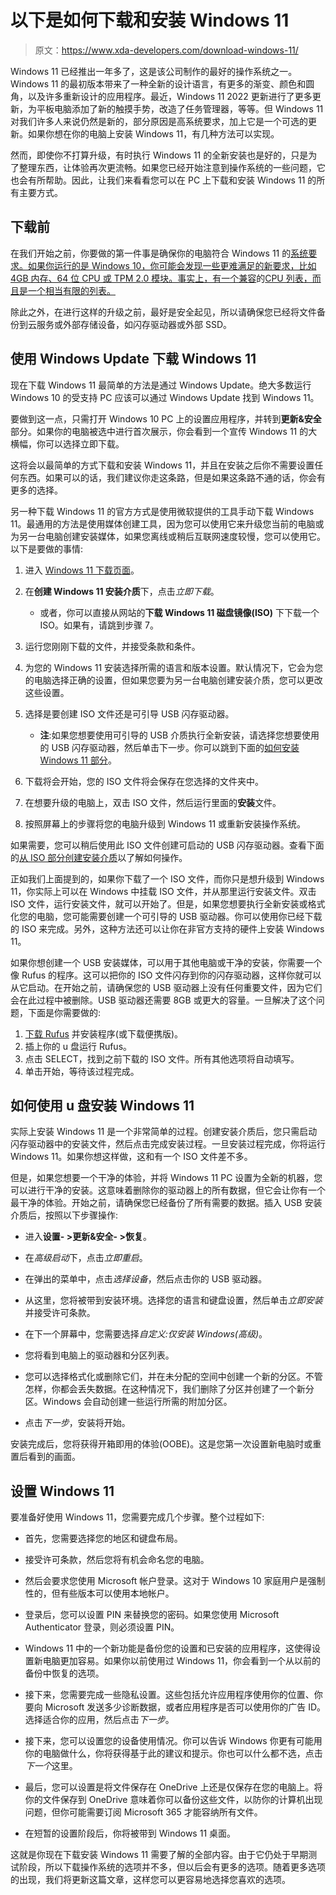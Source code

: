 # 以下是如何下载和安装 Windows 11

> 原文：<https://www.xda-developers.com/download-windows-11/>

Windows 11 已经推出一年多了，这是该公司制作的最好的操作系统之一。Windows 11 的最初版本带来了一种全新的设计语言，有更多的渐变、颜色和圆角，以及许多重新设计的应用程序。最近，Windows 11 2022 更新进行了更多更新，为平板电脑添加了新的触摸手势，改造了任务管理器，等等。但 Windows 11 对我们许多人来说仍然是新的，部分原因是高系统要求，加上它是一个可选的更新。如果你想在你的电脑上安装 Windows 11，有几种方法可以实现。

然而，即使你不打算升级，有时执行 Windows 11 的全新安装也是好的，只是为了整理东西，让体验再次更流畅。如果您已经开始注意到操作系统的一些问题，它也会有所帮助。因此，让我们来看看您可以在 PC 上下载和安装 Windows 11 的所有主要方式。

## 下载前

在我们开始之前，你要做的第一件事是确保你的电脑符合 Windows 11 的[系统要求。如果你运行的是 Windows 10，你可能会发现一些更难满足的新要求，比如 4GB 内存、64 位 CPU 或 TPM 2.0 模块。事实上，有一个兼容](https://www.xda-developers.com/windows-11-minimum-requirements/)的[CPU 列表，而且是一个相当有限的列表。](https://www.xda-developers.com/cpus-compatible-windows-11/)

除此之外，在进行这样的升级之前，最好是安全起见，所以请确保您已经将文件备份到云服务或外部存储设备，如闪存驱动器或外部 SSD。

## 使用 Windows Update 下载 Windows 11

现在下载 Windows 11 最简单的方法是通过 Windows Update。绝大多数运行 Windows 10 的受支持 PC 应该可以通过 Windows Update 找到 Windows 11。

要做到这一点，只需打开 Windows 10 PC 上的设置应用程序，并转到**更新&安全**部分。如果你的电脑被选中进行首次展示，你会看到一个宣传 Windows 11 的大横幅，你可以选择立即下载。

这将会以最简单的方式下载和安装 Windows 11，并且在安装之后你不需要设置任何东西。如果可以的话，我们建议你走这条路，但是如果这条路不通的话，你会有更多的选择。

另一种下载 Windows 11 的官方方式是使用微软提供的工具手动下载 Windows 11。最通用的方法是使用媒体创建工具，因为您可以使用它来升级您当前的电脑或为另一台电脑创建安装媒体，如果您离线或稍后互联网速度较慢，您可以使用它。以下是要做的事情:

1.  进入 [Windows 11 下载页面](https://www.microsoft.com/en-us/software-download/windows11)。
2.  在**创建 Windows 11 安装介质**下，点击*立即下载*。
    *   或者，你可以直接从网站的**下载 Windows 11 磁盘镜像(ISO)** 下下载一个 ISO。如果有，请跳到步骤 7。

3.  运行您刚刚下载的文件，并接受条款和条件。
4.  为您的 Windows 11 安装选择所需的语言和版本设置。默认情况下，它会为您的电脑选择正确的设置，但如果您要为另一台电脑创建安装介质，您可以更改这些设置。
5.  选择是要创建 ISO 文件还是可引导 USB 闪存驱动器。
    *   **注**:如果您想要使用可引导的 USB 介质执行全新安装，请选择您想要使用的 USB 闪存驱动器，然后单击下一步。你可以跳到下面的[如何安装 Windows 11 部分](#Install)。

6.  下载将会开始，您的 ISO 文件将会保存在您选择的文件夹中。
7.  在想要升级的电脑上，双击 ISO 文件，然后运行里面的**安装**文件。
8.  按照屏幕上的步骤将您的电脑升级到 Windows 11 或重新安装操作系统。

如果需要，您可以稍后使用此 ISO 文件创建可启动的 USB 闪存驱动器。查看下面的[从 ISO 部分创建安装介质](#CreateInstallMedia)以了解如何操作。

正如我们上面提到的，如果你下载了一个 ISO 文件，而你只是想升级到 Windows 11，你实际上可以在 Windows 中挂载 ISO 文件，并从那里运行安装文件。双击 ISO 文件，运行安装文件，就可以开始了。但是，如果您想要执行全新安装或格式化您的电脑，您可能需要创建一个可引导的 USB 驱动器。你可以使用你已经下载的 ISO 来完成。另外，这种方法还可以让你在非官方支持的硬件上安装 Windows 11。

如果你想创建一个 USB 安装媒体，可以用于其他电脑或干净的安装，你需要一个像 Rufus 的程序。这可以把你的 ISO 文件闪存到你的闪存驱动器，这样你就可以从它启动。在开始之前，请确保您的 USB 驱动器上没有任何重要文件，因为它们会在此过程中被删除。USB 驱动器还需要 8GB 或更大的容量。一旦解决了这个问题，下面是你需要做的:

1.  [下载 Rufus](https://rufus.ie/en/) 并安装程序(或下载便携版)。
2.  插上你的 u 盘运行 Rufus。
3.  点击 SELECT，找到之前下载的 ISO 文件。所有其他选项将自动填写。
4.  单击开始，等待该过程完成。

## 如何使用 u 盘安装 Windows 11

实际上安装 Windows 11 是一个非常简单的过程。创建安装介质后，您只需启动闪存驱动器中的安装文件，然后点击完成安装过程。一旦安装过程完成，你将运行 Windows 11。如果你想这样做，这和有一个 ISO 文件差不多。

但是，如果您想要一个干净的体验，并将 Windows 11 PC 设置为全新的机器，您可以进行干净的安装。这意味着删除你的驱动器上的所有数据，但它会让你有一个最干净的体验。开始之前，请确保您已经备份了所有需要的数据。插入 USB 安装介质后，按照以下步骤操作:

*   进入**设置- >更新&安全- >恢复**。
*   在*高级启动*下，点击*立即重启*。
*   在弹出的菜单中，点击*选择设备*，然后点击你的 USB 驱动器。

*   从这里，您将被带到安装环境。选择您的语言和键盘设置，然后单击*立即安装*并接受许可条款。

*   在下一个屏幕中，您需要选择*自定义:仅安装 Windows(高级)*。

*   您将看到电脑上的驱动器和分区列表。

*   您可以选择格式化或删除它们，并在未分配的空间中创建一个新的分区。不管怎样，你都会丢失数据。在这种情况下，我们删除了分区并创建了一个新分区。Windows 会自动创建一些运行所需的附加分区。

*   点击*下一步*，安装将开始。

安装完成后，您将获得开箱即用的体验(OOBE)。这是您第一次设置新电脑时或重置后看到的画面。

## 设置 Windows 11

要准备好使用 Windows 11，您需要完成几个步骤。整个过程如下:

*   首先，您需要选择您的地区和键盘布局。

*   接受许可条款，然后您将有机会命名您的电脑。

*   然后会要求您使用 Microsoft 帐户登录。这对于 Windows 10 家庭用户是强制性的，但有些版本可以使用本地帐户。

*   登录后，您可以设置 PIN 来替换您的密码。如果您使用 Microsoft Authenticator 登录，则必须设置 PIN。

*   Windows 11 中的一个新功能是备份您的设置和已安装的应用程序，这使得设置新电脑更加容易。如果你以前使用过 Windows 11，你会看到一个从以前的备份中恢复的选项。

*   接下来，您需要完成一些隐私设置。这些包括允许应用程序使用你的位置、你要向 Microsoft 发送多少诊断数据，或者应用程序是否可以使用你的广告 ID。选择适合你的应用，然后点击*下一步*。

*   接下来，您可以设置您的设备使用情况。你可以告诉 Windows 你更有可能用你的电脑做什么，你将获得基于此的建议和提示。你也可以什么都不选，点击*下一个*这里。

*   最后，您可以设置是将文件保存在 OneDrive 上还是仅保存在您的电脑上。将你的文件保存到 OneDrive 意味着你可以备份这些文件，以防你的计算机出现问题，但你可能需要订阅 Microsoft 365 才能容纳所有文件。

*   在短暂的设置阶段后，你将被带到 Windows 11 桌面。

这就是你现在下载安装 Windows 11 需要了解的全部内容。由于它仍处于早期测试阶段，所以下载操作系统的选项并不多，但以后会有更多的选项。随着更多选项的出现，我们将更新这篇文章，这样您可以更容易地选择您喜欢的选项。